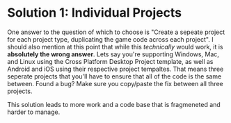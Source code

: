 # Solution 1: Individual Projects
One answer to the question of which to choose is "Create a sepeate project for each project type, duplicating the game code across each project".  I should also mention at this point that while this *technically* would work, it is **absolutely the wrong answer**.  Lets say you're supporting Windows, Mac, and Linux using the Cross Platform Desktop Project template, as well as Android and iOS using their respective project tempaltes. That means three seperate projects that you'll have to ensure that all of the code is the same between.  Found a bug? Make sure you copy/paste the fix between all three projects.  

This solution leads to more work and a code base that is fragmeneted and harder to manage.